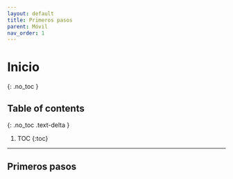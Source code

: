 ```yaml
---
layout: default
title: Primeros pasos
parent: Móvil
nav_order: 1
---
```


# Inicio
{: .no_toc }

## Table of contents
{: .no_toc .text-delta }

1. TOC
{:toc}

---

## Primeros pasos

